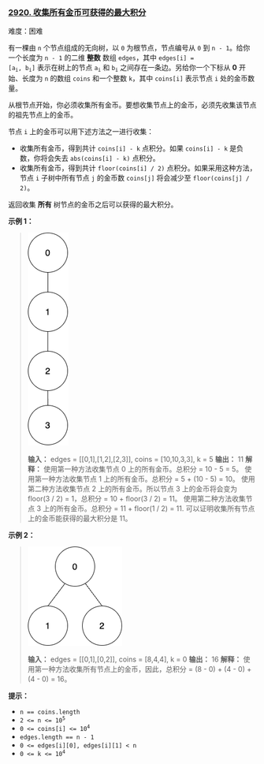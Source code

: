 ### [2920\. 收集所有金币可获得的最大积分](https://leetcode.cn/problems/maximum-points-after-collecting-coins-from-all-nodes/)

难度：困难

有一棵由 `n` 个节点组成的无向树，以 `0` 为根节点，节点编号从 `0` 到 `n - 1`。给你一个长度为 `n - 1` 的二维 **整数** 数组 `edges`，其中 <code>edges[i] = [a<sub>i</sub>, b<sub>i</sub>]</code> 表示在树上的节点 <code>a<sub>i</sub></code> 和 <code>b<sub>i</sub></code> 之间存在一条边。另给你一个下标从 **0** 开始、长度为 `n` 的数组 `coins` 和一个整数 `k`，其中 `coins[i]` 表示节点 `i` 处的金币数量。

从根节点开始，你必须收集所有金币。要想收集节点上的金币，必须先收集该节点的祖先节点上的金币。

节点 `i` 上的金币可以用下述方法之一进行收集：

- 收集所有金币，得到共计 `coins[i] - k` 点积分。如果 `coins[i] - k` 是负数，你将会失去 `abs(coins[i] - k)` 点积分。
- 收集所有金币，得到共计 `floor(coins[i] / 2)` 点积分。如果采用这种方法，节点 `i` 子树中所有节点 `j` 的金币数 `coins[j]` 将会减少至 `floor(coins[j] / 2)`。

返回收集 **所有** 树节点的金币之后可以获得的最大积分。

**示例 1：**

> ![](./assets/img/Question2920_01.png)
>
> **输入：** edges = \[[0,1],[1,2],[2,3]], coins = [10,10,3,3], k = 5
> **输出：** 11
> **解释：**
> 使用第一种方法收集节点 0 上的所有金币。总积分 = 10 - 5 = 5。
> 使用第一种方法收集节点 1 上的所有金币。总积分 = 5 + (10 - 5) = 10。
> 使用第二种方法收集节点 2 上的所有金币。所以节点 3 上的金币将会变为 floor(3 / 2) = 1，总积分 = 10 + floor(3 / 2) = 11。
> 使用第二种方法收集节点 3 上的所有金币。总积分 =  11 + floor(1 / 2) = 11.
> 可以证明收集所有节点上的金币能获得的最大积分是 11。

**示例 2：**

> ![](./assets/img/Question2920_02.png)
>
> **输入：** edges = \[[0,1],[0,2]], coins = [8,4,4], k = 0
> **输出：** 16
> **解释：**
> 使用第一种方法收集所有节点上的金币，因此，总积分 = (8 - 0) + (4 - 0) + (4 - 0) = 16。

**提示：**

- `n == coins.length`
- <code>2 <= n <= 10<sup>5</sup></code>
- <code>0 <= coins[i] <= 10<sup>4</sup></code>
- `edges.length == n - 1`
- `0 <= edges[i][0], edges[i][1] < n`
- <code>0 <= k <= 10<sup>4</sup></code>
